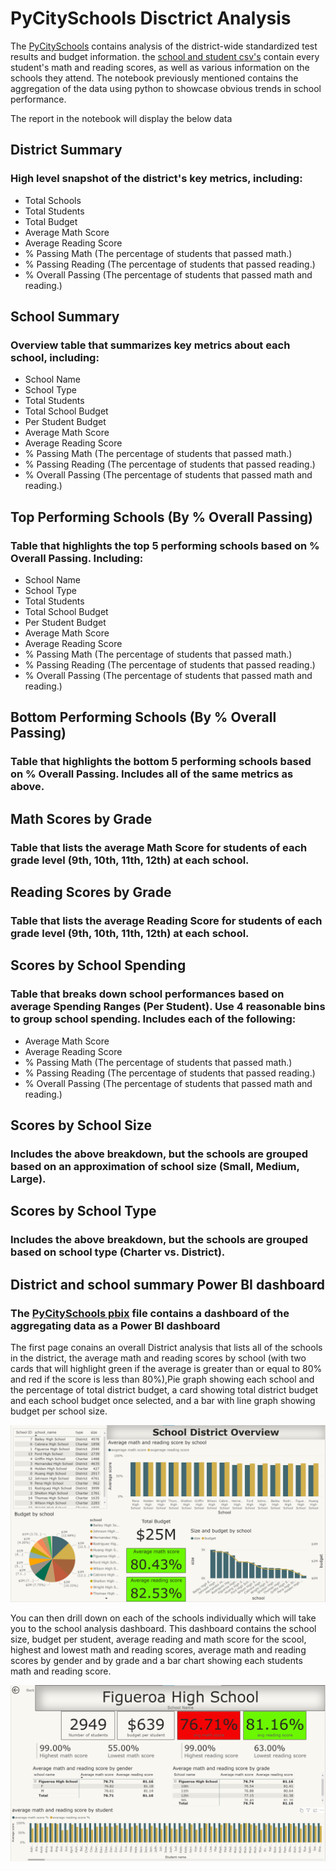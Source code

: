 # PyCitySchools Disctrict Analysis


The [PyCitySchools](./PyCitySchools_starter.ipynb) contains analysis of the district-wide standardized test results and budget information. the [school and student csv's](./Resources) contain every student's math and reading scores, as well as various information on the schools they attend. The notebook previously mentioned contains the aggregation of the data using python to showcase obvious trends in school performance.

The report in the notebook will display the below  data

## District Summary

### High level snapshot of the district's key metrics, including:

* Total Schools
* Total Students
* Total Budget
* Average Math Score
* Average Reading Score
* % Passing Math (The percentage of students that passed math.)
* % Passing Reading (The percentage of students that passed reading.)
* % Overall Passing (The percentage of students that passed math and reading.)

## School Summary

### Overview table that summarizes key metrics about each school, including:

* School Name
* School Type
* Total Students
* Total School Budget
* Per Student Budget
* Average Math Score
* Average Reading Score
* % Passing Math (The percentage of students that passed math.)
* % Passing Reading (The percentage of students that passed reading.)
* % Overall Passing (The percentage of students that passed math and reading.)

## Top Performing Schools (By % Overall Passing)

### Table that highlights the top 5 performing schools based on % Overall Passing. Including:

* School Name
* School Type
* Total Students
* Total School Budget
* Per Student Budget
* Average Math Score
* Average Reading Score
* % Passing Math (The percentage of students that passed math.)
* % Passing Reading (The percentage of students that passed reading.)
* % Overall Passing (The percentage of students that passed math and reading.)

## Bottom Performing Schools (By % Overall Passing)

### Table that highlights the bottom 5 performing schools based on % Overall Passing. Includes all of the same metrics as above.

## Math Scores by Grade

### Table that lists the average Math Score for students of each grade level (9th, 10th, 11th, 12th) at each school.

## Reading Scores by Grade

### Table that lists the average Reading Score for students of each grade level (9th, 10th, 11th, 12th) at each school.

## Scores by School Spending

### Table that breaks down school performances based on average Spending Ranges (Per Student). Use 4 reasonable bins to group school spending. Includes each of the following:

* Average Math Score
* Average Reading Score
* % Passing Math (The percentage of students that passed math.)
* % Passing Reading (The percentage of students that passed reading.)
* % Overall Passing (The percentage of students that passed math and reading.)

## Scores by School Size

### Includes the above breakdown, but the schools are grouped based on an approximation of school size (Small, Medium, Large).

## Scores by School Type

### Includes the above breakdown, but the schools are grouped based on school type (Charter vs. District).

## District and school summary Power BI dashboard

### The [PyCitySchools pbix](./PyCitySchools.pbix) file contains a dashboard of the aggregating data as a Power BI dashboard

The first page conains an overall District analysis that lists all of the schools in the district, the average math and reading scores by school (with two cards that will highlight green if the average is greater than or equal to 80% and red if the score is less than 80%),Pie graph showing each school and the percentage of total district budget, a card showing total district budget and each school budget once selected, and a bar with line graph showing budget per school size.

![Overall District Analysis Dashboard](./Resources/PyCitySchools_PowerBI_Dashboard_District.png)

You can then drill down on each of the schools individually which will take you to the school analysis dashboard. This dashboard contains the school size, budget per student, average reading and math score for the scool, highest and lowest math and reading scores, average math and reading scores by gender and by grade and a bar chart showing each students math and reading score.

![Individual School Dashboard](./Resources/PyCitySchools_PowerBI_Dashboard_school.png)



